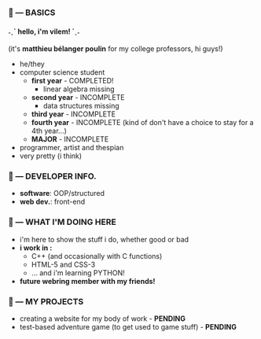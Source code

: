 ### 💌 — BASICS
#### ˗ˏˋ hello, i'm vilem! ´ˎ˗
(it's **matthieu bélanger poulin** for my college professors, hi guys!)
* he/they
* computer science student
	* **first year** - COMPLETED!
 		* linear algebra missing
	* **second year** - INCOMPLETE
		* data structures missing
	* **third year** - INCOMPLETE
	* **fourth year** - INCOMPLETE (kind of don't have a choice to stay for a 4th year...)
	* **MAJOR** - INCOMPLETE
* programmer, artist and thespian
* very pretty (i think)

### 💌 — DEVELOPER INFO.
* **software**: OOP/structured
* **web dev.**: front-end

### 💌 — WHAT I'M DOING HERE
* i'm here to show the stuff i do, whether good or bad
* **i work in :**
	* C++ (and occasionally with C functions)
	* HTML-5 and CSS-3
	* ... and i'm learning PYTHON!
* **future webring member with my friends!**

### 💌 — MY PROJECTS
* creating a website for my body of work - **PENDING**
* test-based adventure game (to get used to game stuff) - **PENDING**

